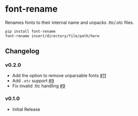 # font-rename

Renames fonts to their internal name and unpacks .ttc/.otc files.

```bash
pip install font-rename
font-rename insert/directory/file/path/here
```

## Changelog

### v0.2.0

- Add the option to remove unparsable fonts [#11](https://github.com/whtsky/font-rename/pull/11)
- Add `.otc` support [#9](https://github.com/whtsky/font-rename/pull/9)
- Fix invalid .ttc handling [#9](https://github.com/whtsky/font-rename/pull/9)

### v0.1.0

- Initial Release